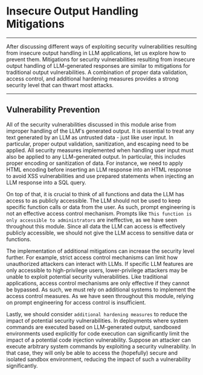 <h1>Insecure Output Handling Mitigations</h1>
<hr />
<p>After discussing different ways of exploiting security vulnerabilities resulting from insecure output handling in LLM applications, let us explore how to prevent them. Mitigations for security vulnerabilities resulting from insecure output handling of LLM-generated responses are similar to mitigations for traditional output vulnerabilities. A combination of proper data validation, access control, and additional hardening measures provides a strong security level that can thwart most attacks.</p>
<hr />
<h2>Vulnerability Prevention</h2>
<p>All of the security vulnerabilities discussed in this module arise from improper handling of the LLM's generated output. It is essential to treat any text generated by an LLM as untrusted data - just like user input. In particular, proper output validation, sanitization, and escaping need to be applied. All security measures implemented when handling user input must also be applied to any LLM-generated output. In particular, this includes proper encoding or sanitization of data. For instance, we need to apply HTML encoding before inserting an LLM response into an HTML response to avoid XSS vulnerabilities and use prepared statements when injecting an LLM response into a SQL query.</p>
<p>On top of that, it is crucial to think of all functions and data the LLM has access to as publicly accessible. The LLM should not be used to keep specific function calls or data from the user. As such, prompt engineering is not an effective access control mechanism. Prompts like <code>This function is only accessible to administrators</code> are ineffective, as we have seen throughout this module. Since all data the LLM can access is effectively publicly accessible, we should not give the LLM access to sensitive data or functions.</p>
<p>The implementation of additional mitigations can increase the security level further. For example, strict access control mechanisms can limit how unauthorized attackers can interact with LLMs. If specific LLM features are only accessible to high-privilege users, lower-privilege attackers may be unable to exploit potential security vulnerabilities. Like traditional applications, access control mechanisms are only effective if they cannot be bypassed. As such, we must rely on additional systems to implement the access control measures. As we have seen throughout this module, relying on prompt engineering for access control is insufficient.</p>
<p>Lastly, we should consider <code>additional hardening measures</code> to reduce the impact of potential security vulnerabilities. In deployments where system commands are executed based on LLM-generated output, sandboxed environments used explicitly for code execution can significantly limit the impact of a potential code injection vulnerability. Suppose an attacker can execute arbitrary system commands by exploiting a security vulnerability. In that case, they will only be able to access the (hopefully) secure and isolated sandbox environment, reducing the impact of such a vulnerability significantly.</p>
